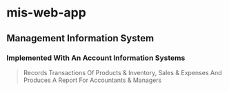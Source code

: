 # mis-web-app
## Management Information System
### Implemented With An Account Information Systems
> Records Transactions Of Products & Inventory, Sales & Expenses And Produces A Report For Accountants & Managers
